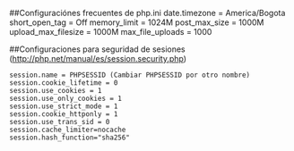 ##Configuraciónes frecuentes de php.ini
    date.timezone = America/Bogota
    short_open_tag = Off
    memory_limit = 1024M
    post_max_size = 1000M
    upload_max_filesize = 1000M
    max_file_uploads = 1000

##Configuraciones para seguridad de sesiones
(http://php.net/manual/es/session.security.php)

    session.name = PHPSESSID (Cambiar PHPSESSID por otro nombre)
    session.cookie_lifetime = 0
    session.use_cookies = 1
    session.use_only_cookies = 1
    session.use_strict_mode = 1
    session.cookie_httponly = 1
    session.use_trans_sid = 0
    session.cache_limiter=nocache
    session.hash_function="sha256"
    
